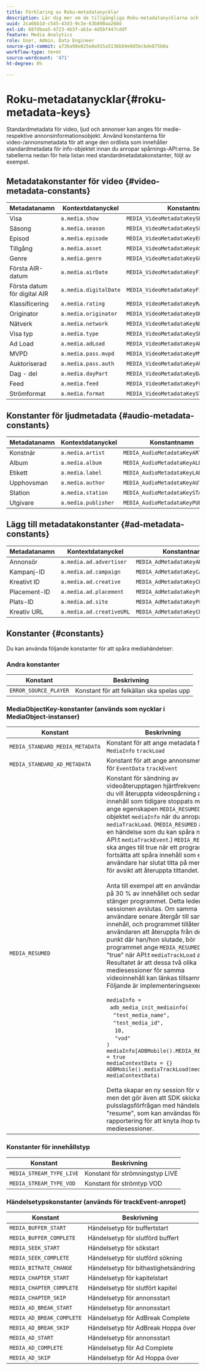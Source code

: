 ```yaml
---
title: Förklaring av Roku-metadatanycklar
description: Lär dig mer om de tillgängliga Roku-metadatanycklarna och visa hela listan med standardmetadatakonstanter.
uuid: 2ca6bb1d-c545-43d3-9c3e-63b890aa268d
exl-id: 687dbaa5-4723-4b3f-ab1e-4d5bf447cddf
feature: Media Analytics
role: User, Admin, Data Engineer
source-git-commit: a73ba98e025e0a915a5136bb9e0d5bcbde875b0a
workflow-type: tm+mt
source-wordcount: '471'
ht-degree: 0%

---
```


# Roku-metadatanycklar{#roku-metadata-keys}

Standardmetadata för video, ljud och annonser kan anges för medie- respektive annonsinformationsobjekt. Använd konstanterna för video-/annonsmetadata för att ange den ordlista som innehåller standardmetadata för info-objektet innan du anropar spårnings-API:erna. Se tabellerna nedan för hela listan med standardmetadatakonstanter, följt av exempel.

## Metadatakonstanter för video {#video-metadata-constants}

| Metadatanamn | Kontextdatanyckel | Konstantnamn |
| --- | --- | --- |
| Visa | `a.media.show` | `MEDIA_VideoMetadataKeySHOW` |
| Säsong | `a.media.season` | `MEDIA_VideoMetadataKeySEASON` |
| Episod | `a.media.episode` | `MEDIA_VideoMetadataKeyEPISODE` |
| Tillgång | `a.media.asset` | `MEDIA_VideoMetadataKeyASSET_ID` |
| Genre | `a.media.genre` | `MEDIA_VideoMetadataKeyGENRE` |
| Första AIR-datum | `a.media.airDate` | `MEDIA_VideoMetadataKeyFIRST_AIR_DATE` |
| Första datum för digital AIR | `a.media.digitalDate` | `MEDIA_VideoMetadataKeyFIRST_DIGITAL_DATE` |
| Klassificering | `a.media.rating` | `MEDIA_VideoMetadataKeyRATING` |
| Originator | `a.media.originator` | `MEDIA_VideoMetadataKeyORIGINATOR` |
| Nätverk | `a.media.network` | `MEDIA_VideoMetadataKeyNETWORK` |
| Visa typ | `a.media.type` | `MEDIA_VideoMetadataKeySHOW_TYPE` |
| Ad Load | `a.media.adLoad` | `MEDIA_VideoMetadataKeyAD_LOAD` |
| MVPD | `a.media.pass.mvpd` | `MEDIA_VideoMetadataKeyMVPD` |
| Auktoriserad | `a.media.pass.auth` | `MEDIA_VideoMetadataKeyAUTHORIZED` |
| Dag - del | `a.media.dayPart` | `MEDIA_VideoMetadataKeyDAY_PART` |
| Feed | `a.media.feed` | `MEDIA_VideoMetadataKeyFEED` |
| Strömformat | `a.media.format` | `MEDIA_VideoMetadataKeySTREAM_FORMAT` |

## Konstanter för ljudmetadata {#audio-metadata-constants}

| Metadatanamn | Kontextdatanyckel | Konstantnamn |
| --- | --- | --- |
| Konstnär | `a.media.artist` | `MEDIA_AudioMetadataKeyARTIST` |
| Album | `a.media.album` | `MEDIA_AudioMetadataKeyALBUM` |
| Etikett | `a.media.label` | `MEDIA_AudioMetadataKeyLABEL` |
| Upphovsman | `a.media.author` | `MEDIA_AudioMetadataKeyAUTHOR` |
| Station | `a.media.station` | `MEDIA_AudioMetadataKeySTATION` |
| Utgivare | `a.media.publisher` | `MEDIA_AudioMetadataKeyPUBLISHER` |

## Lägg till metadatakonstanter {#ad-metadata-constants}

| Metadatanamn | Kontextdatanyckel | Konstantnamn |
| --- | --- | --- |
| Annonsör | `a.media.ad.advertiser` | `MEDIA_AdMetadataKeyADVERTISER` |
| Kampanj-ID | `a.media.ad.campaign` | `MEDIA_AdMetadataKeyCAMPAIGN_ID` |
| Kreativt ID | `a.media.ad.creative` | `MEDIA_AdMetadataKeyCREATIVE_ID` |
| Placement-ID | `a.media.ad.placement` | `MEDIA_AdMetadataKeyPLACEMENT_ID` |
| Plats-ID | `a.media.ad.site` | `MEDIA_AdMetadataKeyPLACEMENT_ID` |
| Kreativ URL | `a.media.ad.creativeURL` | `MEDIA_AdMetadataKeyCREATIVE_URL` |

## Konstanter {#constants}

Du kan använda följande konstanter för att spåra mediahändelser:

### Andra konstanter

| Konstant | Beskrivning   |
|---|---|
| `ERROR_SOURCE_PLAYER` | Konstant för att felkällan ska spelas upp |

### MediaObjectKey-konstanter (används som nycklar i MediaObject-instanser)

| Konstant | Beskrivning   |
| --- | --- |
| `MEDIA_STANDARD_MEDIA_METADATA` | Konstant för att ange metadata för `MediaInfo` `trackLoad` |
| `MEDIA_STANDARD_AD_METADATA` | Konstant för att ange annonsmetadata för `EventData` `trackEvent` |
| `MEDIA_RESUMED` | Konstant för sändning av videoåterupptagen hjärtfrekvens. Om du vill återuppta videospårning av innehåll som tidigare stoppats måste du ange egenskapen `MEDIA_RESUMED` för objektet `mediaInfo` när du anropar `mediaTrackLoad`. (`MEDIA_RESUMED` är inte en händelse som du kan spåra med API:t `mediaTrackEvent`.) `MEDIA_RESUMED` ska anges till true när ett program vill fortsätta att spåra innehåll som en användare har slutat titta på men nu har för avsikt att återuppta tittandet. <br/><br/>Anta till exempel att en användare tittar på 30 % av innehållet och sedan stänger programmet. Detta leder till att sessionen avslutas. Om samma användare senare återgår till samma innehåll, och programmet tillåter användaren att återuppta från den punkt där han/hon slutade, bör programmet ange `MEDIA_RESUMED` till &quot;true&quot; när API:t `mediaTrackLoad` anropas. Resultatet är att dessa två olika mediesessioner för samma videoinnehåll kan länkas tillsammans. Följande är implementeringsexemplet: <br/><br/> `mediaInfo =` <br/>   `adb_media_init_mediainfo(` <br/>     `"test_media_name",` <br/>     `"test_media_id",`<br/>      `10,` <br/>     `"vod"` <br/> `)` <br/> `mediaInfo[ADBMobile().MEDIA_RESUMED] = true` <br/> `mediaContextData = {}` <br/>  `ADBMobile().mediaTrackLoad(mediaInfo, mediaContextData)` <br/><br/>Detta skapar en ny session för videon, men det gör även att SDK skickar en pulsslagsförfrågan med händelsetypen &quot;resume&quot;, som kan användas för rapportering för att knyta ihop två olika mediesessioner. |

### Konstanter för innehållstyp

| Konstant | Beskrivning   |
|---|---|
| `MEDIA_STREAM_TYPE_LIVE` | Konstant för strömningstyp LIVE |
| `MEDIA_STREAM_TYPE_VOD` | Konstant för strömtyp VOD |

### Händelsetypskonstanter (används för trackEvent-anropet)

| Konstant | Beskrivning   |
|---|---|
| `MEDIA_BUFFER_START` | Händelsetyp för buffertstart |
| `MEDIA_BUFFER_COMPLETE` | Händelsetyp för slutförd buffert |
| `MEDIA_SEEK_START` | Händelsetyp för sökstart |
| `MEDIA_SEEK_COMPLETE` | Händelsetyp för slutförd sökning |
| `MEDIA_BITRATE_CHANGE` | Händelsetyp för bithastighetsändring |
| `MEDIA_CHAPTER_START` | Händelsetyp för kapitelstart |
| `MEDIA_CHAPTER_COMPLETE` | Händelsetyp för slutfört kapitel |
| `MEDIA_CHAPTER_SKIP` | Händelsetyp för annonsstart |
| `MEDIA_AD_BREAK_START` | Händelsetyp för annonsstart |
| `MEDIA_AD_BREAK_COMPLETE` | Händelsetyp för AdBreak Complete |
| `MEDIA_AD_BREAK_SKIP` | Händelsetyp för AdBreak Hoppa över |
| `MEDIA_AD_START` | Händelsetyp för annonsstart |
| `MEDIA_AD_COMPLETE` | Händelsetyp för Ad Complete |
| `MEDIA_AD_SKIP` | Händelsetyp för Ad Hoppa över |
